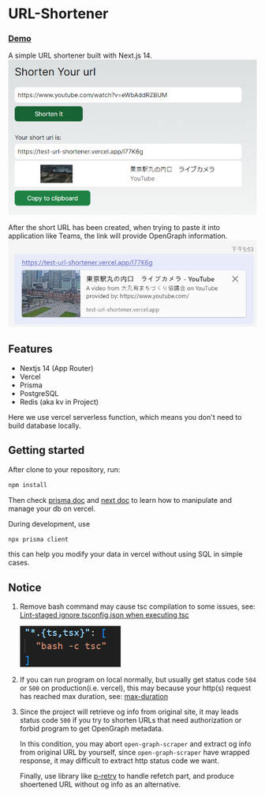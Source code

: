 # URL-Shortener

### [Demo](https://test-url-shortener.vercel.app/ "shorturl demo")
A simple URL shortener built with Next.js 14.
![alt text](image-1.png)

After the short URL has been created, when trying to paste it into application like Teams, the link will provide
OpenGraph information.
![alt text](image-2.png)

## Features
* Nextjs 14 (App Router)
* Vercel
* Prisma
* PostgreSQL
* Redis (aka kv in Project)

Here we use vercel serverless function, which means
you don't need to build database locally.


## Getting started

After clone to your repository, run:
```bash
npm install
```

Then check [prisma doc](https://github.com/prisma/prisma "prisma document") and [next doc](https://nextjs.org/learn-pages-router/basics/deploying-nextjs-app/deploy "deploy to vercel")
to learn how to manipulate and manage your db on vercel.

During development, use
```bash
npx prisma client
```
this can help you modify your data in vercel without using SQL in simple cases.

## Notice

1. Remove bash command may cause tsc compilation
to some issues, see: [Lint-staged ignore tsconfig.json when executing tsc](https://tychang9527.notion.site/Lint-staged-ignore-tsconfig-json-when-executing-tsc-0959c238053643ee8c08d17810f0dfc9?pvs=74 "lint-staged setting")

    ![alt text](image.png)

2. If you can run program on local normally, but usually get status code `504` or `500` on production(i.e. vercel), this may because your http(s) request has reached max duration, see: [max-duration](https://vercel.com/docs/functions/runtimes#max-duration "max duration")

3. Since the project will retrieve og info from original site, it may leads status code `500` if you try to shorten URLs that need authorization or forbid program to get OpenGraph metadata.

   In this condition, you may abort `open-graph-scraper` and extract og info from original URL by yourself, since `open-graph-scraper` have wrapped response, it may difficult to extract http status code we want.

   Finally, use library like [p-retry](https://github.com/sindresorhus/p-retry 'p-retry') to handle refetch part,
   and produce shoertened URL without og info as an alternative.